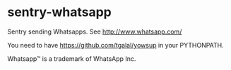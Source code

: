 sentry-whatsapp
===============

Sentry sending Whatsapps. See http://www.whatsapp.com/

You need to have https://github.com/tgalal/yowsup in your PYTHONPATH.


Whatsapp™ is a trademark of WhatsApp Inc.

